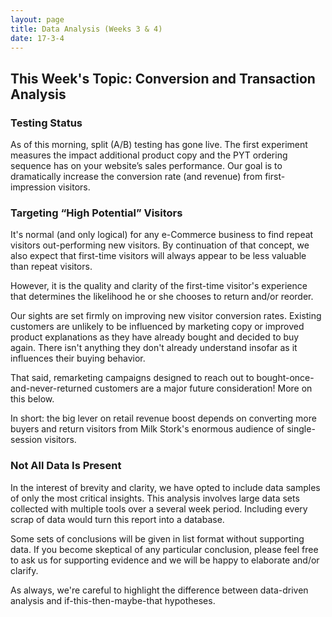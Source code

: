 ```yaml
---
layout: page
title: Data Analysis (Weeks 3 & 4)
date: 17-3-4
---
```


## This Week's Topic: Conversion and Transaction Analysis

### Testing Status

As of this morning, split (A/B) testing has gone live. The first experiment measures the impact additional product copy and the PYT ordering sequence has on your website’s sales performance. Our goal is to dramatically increase the conversion rate (and revenue) from first-impression visitors.

### Targeting “High Potential” Visitors

It's normal (and only logical) for any e-Commerce business to find repeat visitors out-performing new visitors. By continuation of that concept, we also expect that first-time visitors will always appear to be less valuable than repeat visitors.

However, it is the quality and clarity of the first-time visitor's experience that determines the likelihood he or she chooses to return and/or reorder. 

Our sights are set firmly on improving new visitor conversion rates. Existing customers are unlikely to be influenced by marketing copy or improved product explanations as they have already bought and decided to buy again. There isn't anything they don't already understand insofar as it influences their buying behavior. 

That said, remarketing campaigns designed to reach out to bought-once-and-never-returned customers are a major future consideration! More on this below.

In short: the big lever on retail revenue boost depends on converting more buyers and return visitors from Milk Stork's enormous audience of single-session visitors. 

### Not All Data Is Present

In the interest of brevity and clarity, we have opted to include data samples of only the most critical insights. This analysis involves large data sets collected with multiple tools over a several week period. Including every scrap of data would turn this report into a database.

Some sets of conclusions will be given in list format without supporting data. If you become skeptical of any particular conclusion, please feel free to ask us for supporting evidence and we will be happy to elaborate and/or clarify. 

As always, we're careful to highlight the difference between data-driven analysis and if-this-then-maybe-that hypotheses. 
